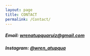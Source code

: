 ```yaml
---
layout: page
title: CONTACT
permalink: /Contact/
---
```


##### Email: <a href="mailto:wrenatupquaruiz@gmail.com">wrenatupquaruiz@gmail.com</a>
##### Instagram: <a href="https://www.instagram.com/wren_atupqua/">@wren_atupqua</a>
